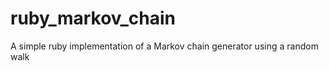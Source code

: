 ruby_markov_chain
=================

A simple ruby implementation of a Markov chain generator using a random walk